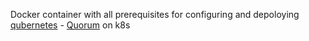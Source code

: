 Docker container with all prerequisites for configuring and depoloying [qubernetes](https://github.com/jpmorganchase/qubernetes) - [Quorum](https://github.com/jpmorganchase/quorum) on k8s
